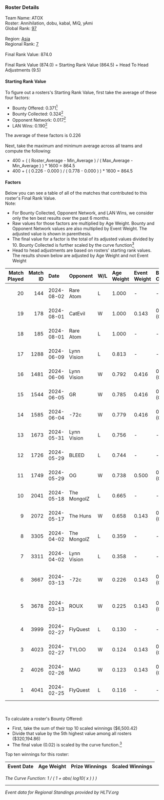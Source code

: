 ### Roster Details<br />
Team Name: ATOX<br />
Roster: Annihilation, dobu, kabal, MiQ, yAmi<br />
Global Rank: [97](../../standings_global_2024_08_06.md)<br />
<br />
Region: [Asia]( ../../standings_asia_2024_08_06.md)<br />
Regional Rank: [7]( ../../standings_asia_2024_08_06.md)<br />
<br />
Final Rank Value:  874.0<br />
<br />
Final Rank Value (874.0) = Starting Rank Value (864.5) + Head To Head Adjustments (9.5)<br />

#### Starting Rank Value<br />
To figure out a rosters's Starting Rank Value, first take the average of these four factors:<br />
- Bounty Offered: 0.371[<sup>1</sup>](#table2)
- Bounty Collected: 0.324[<sup>2</sup>](#table1)
- Opponent Network: 0.017[<sup>2</sup>](#table1)
- LAN Wins: 0.190[<sup>2</sup>](#table1)

The average of these factors is 0.226<br />
<br />
Next, take the maximum and minimum average across all teams and compute the following:<br />
- 400 + ( ( Roster_Average - Min_Average ) / ( Max_Average - Min_Average ) ) * 1600 = 864.5
- 400 + ( ( 0.226 - 0.000 ) / ( 0.778 - 0.000 ) ) * 1600 = 864.5


#### Factors<br />
Below you can see a table of all of the matches that contributed to this roster's Final Rank Value.<br />
Note:<br />

- For Bounty Collected, Opponent Network, and LAN Wins, we consider only the ten best results over the past 6 months.
- Raw values for those factors are multiplied by Age Weight. Bounty and Opponent Network values are also multiplied by Event Weight. The adjusted value is shown in parenthesis.
- The final value for a factor is the total of its adjusted values divided by 10. Bounty Collected is further scaled by the curve function[<sup>3</sup>](#curveFunction)
- Head to head adjustments are based on rosters' starting rank values. The results shown below are adjusted by Age Weight and not Event Weight
<span id="table1"></span><br />


| Match Played | Match ID | Date       | Opponent    | W/L | Age Weight | Event Weight | Bounty Collected | Opponent Network | LAN Wins  | H2H Adj. | Roster                                |
| -: | -: | :- | :- | :- | :- | :- | :- | :- | :- | -: | :- |
|           20 |      144 | 2024-08-02 | Rare Atom   | L   | 1.000      | -            | -                | -                | -         |   -13.70 | Annihilation, dobu, kabal, MiQ, yAmi  |
|           19 |      178 | 2024-08-01 | CatEvil     | W   | 1.000      | 0.143        | 0.000 (0.000)    | 0.231 (0.033)    | 0 (0.000) |     6.67 | Annihilation, dobu, kabal, MiQ, yAmi  |
|           18 |      185 | 2024-08-01 | Rare Atom   | L   | 1.000      | -            | -                | -                | -         |   -14.05 | Annihilation, dobu, kabal, MiQ, yAmi  |
|           17 |     1288 | 2024-06-09 | Lynn Vision | L   | 0.813      | -            | -                | -                | -         |    -7.33 | Annihilation, dobu, kabal, MiQ, Zesta |
|           16 |     1481 | 2024-06-06 | Lynn Vision | W   | 0.792      | 0.416        | 0.086 (0.028)    | 0.182 (0.060)    | 0 (0.000) |    17.98 | Annihilation, dobu, kabal, MiQ, Zesta |
|           15 |     1544 | 2024-06-05 | GR          | W   | 0.785      | 0.416        | 0.008 (0.003)    | 0.072 (0.024)    | 0 (0.000) |     5.80 | Annihilation, dobu, kabal, MiQ, Zesta |
|           14 |     1585 | 2024-06-04 | -72c        | W   | 0.779      | 0.416        | 0.003 (0.001)    | 0.038 (0.012)    | 0 (0.000) |     5.33 | Annihilation, dobu, kabal, MiQ, Zesta |
|           13 |     1673 | 2024-05-31 | Lynn Vision | L   | 0.756      | -            | -                | -                | -         |    -6.43 | Annihilation, dobu, kabal, MiQ, Zesta |
|           12 |     1726 | 2024-05-29 | BLEED       | L   | 0.744      | -            | -                | -                | -         |    -1.42 | Annihilation, dobu, kabal, MiQ, Zesta |
|           11 |     1749 | 2024-05-29 | OG          | W   | 0.738      | 0.500        | 0.137 (0.050)    | 0.120 (0.044)    | 1 (0.738) |    16.70 | Annihilation, dobu, kabal, MiQ, Zesta |
|           10 |     2041 | 2024-05-18 | The MongolZ | L   | 0.665      | -            | -                | -                | -         |    -0.07 | Annihilation, dobu, kabal, MiQ, Zesta |
|            9 |     2072 | 2024-05-17 | The Huns    | W   | 0.658      | 0.143        | 0.000 (0.000)    | 0.001 (0.000)    | 1 (0.658) |     1.36 | Annihilation, dobu, kabal, MiQ, Zesta |
|            8 |     3305 | 2024-04-02 | The MongolZ | L   | 0.359      | -            | -                | -                | -         |    -0.03 | Annihilation, dobu, kabal, MiQ, Zesta |
|            7 |     3311 | 2024-04-02 | Lynn Vision | L   | 0.358      | -            | -                | -                | -         |    -2.82 | Annihilation, dobu, kabal, MiQ, Zesta |
|            6 |     3667 | 2024-03-13 | -72c        | W   | 0.226      | 0.143        | 0.000 (0.000)    | 0.009 (0.000)    | 0 (0.000) |     0.50 | dobu, FlyNN, kabal, MiQ, Zesta        |
|            5 |     3678 | 2024-03-13 | ROUX        | W   | 0.225      | 0.143        | 0.000 (0.000)    | 0.000 (0.000)    | 0 (0.000) |     0.49 | dobu, FlyNN, kabal, MiQ, Zesta        |
|            4 |     3999 | 2024-02-27 | FlyQuest    | L   | 0.130      | -            | -                | -                | -         |    -0.69 | AccuracyTG, dobu, kabal, MiQ, Zesta   |
|            3 |     4023 | 2024-02-27 | TYLOO       | W   | 0.124      | 0.143        | 0.019 (0.000)    | 0.086 (0.002)    | 1 (0.124) |     1.41 | AccuracyTG, dobu, kabal, MiQ, Zesta   |
|            2 |     4026 | 2024-02-26 | MAG         | W   | 0.123      | 0.143        | 0.000 (0.000)    | 0.005 (0.000)    | 1 (0.123) |     0.41 | AccuracyTG, dobu, kabal, MiQ, Zesta   |
|            1 |     4041 | 2024-02-25 | FlyQuest    | L   | 0.116      | -            | -                | -                | -         |    -0.61 | AccuracyTG, dobu, kabal, MiQ, Zesta   |

<br />
<span id="table2"></span><br />
To calculate a roster's Bounty Offered:<br />

- First, take the sum of their top 10 scaled winnings ($6,500.42)
- Divide that value by the 5th highest value among all rosters ($320,194.86)
- The final value (0.02) is scaled by the curve function.[<sup>3</sup>](#curveFunction)

Top ten winnings for this roster:<br />

| Event Date | Age Weight | Prize Winnings | Scaled Winnings |
| :- | -: | :- | :- |


<span id="curveFunction"></span>_The Curve Function: 1 / ( 1 + abs( log10( x ) ) )_<br />

---
_Event data for Regional Standings provided by HLTV.org_<br />
